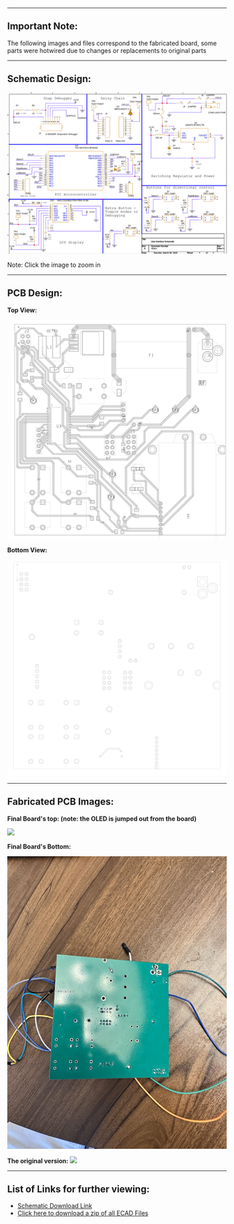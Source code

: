 
---
Important Note: 
---
The following images and files correspond to the fabricated board, some parts were hotwired due to changes or replacements to original parts

---
Schematic Design:
---
<img src="https://github.com/Rohan-Fernandez/Rohan-Fernandez.github.io/blob/main/Images/HMISchematicFinal.png?raw=true">

Note: Click the image to zoom in

---
PCB Design:
---
**Top View:** 

<img src="https://github.com/Rohan-Fernandez/Rohan-Fernandez.github.io/blob/main/Images/HMIPCB_Top-modified.png?raw=true">

**Bottom View:** 

<img src="https://github.com/Rohan-Fernandez/Rohan-Fernandez.github.io/blob/main/Images/HMI_Bottom-modified.png?raw=true">

---
Fabricated PCB Images:
---
**Final Board's top: (note: the OLED is jumped out from the board)**

<img src="https://github.com/Rohan-Fernandez/Rohan-Fernandez.github.io/blob/main/Images/BoardTOP.png?raw=true">

**Final Board's Bottom:**

<img src="https://github.com/Rohan-Fernandez/Rohan-Fernandez.github.io/blob/main/Images/FinalBoardBottom.jpg?raw=true">

**The original version:** 
<img src="https://github.com/Rohan-Fernandez/Rohan-Fernandez.github.io/blob/main/Images/OriginalBoardSoldered.jpg?raw=true">

---
List of Links for further viewing: 
---
* [Schematic Download Link](https://github.com/Rohan-Fernandez/Rohan-Fernandez.github.io/blob/main/Images/User_Interface_Schematic.pdf)
* [Click here to download a zip of all ECAD Files](https://github.com/Rohan-Fernandez/Rohan-Fernandez.github.io/raw/refs/heads/main/Images/UI%20Board%20and%20Schematic%20Files.zip)
